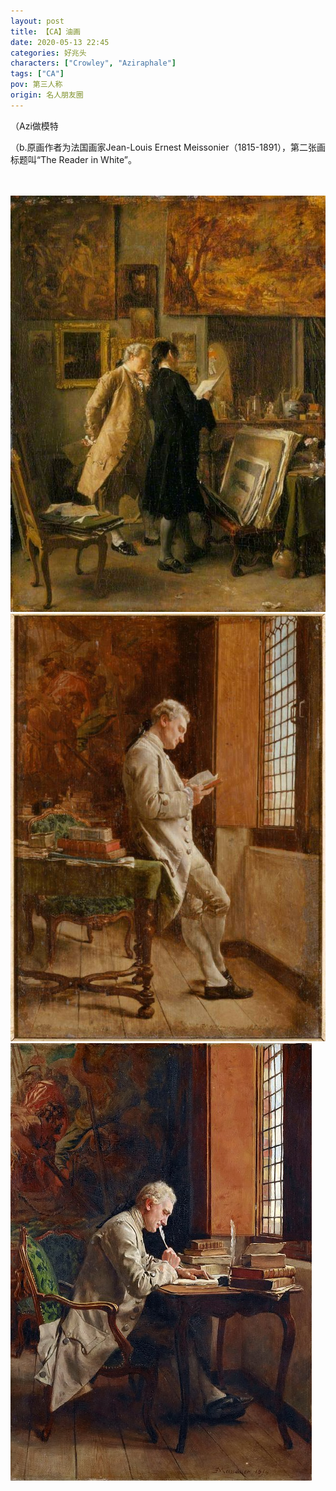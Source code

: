 ```yaml
---
layout: post
title: 【CA】油画
date: 2020-05-13 22:45
categories: 好兆头
characters: ["Crowley", "Aziraphale"]
tags: ["CA"]
pov: 第三人称
origin: 名人朋友圈
---
```


（Azi做模特

（b.原画作者为法国画家Jean-Louis Ernest Meissonier（1815-1891），第二张画标题叫“The Reader in White”。

<br><br>
![](https://raw.githubusercontent.com/junesirius/junesirius.github.io/master/assets/images/mrpyq/2020-05-13-CA-Oil-painting-1.jpg)
<br>
![](https://raw.githubusercontent.com/junesirius/junesirius.github.io/master/assets/images/mrpyq/2020-05-13-CA-Oil-painting-2.jpg)
<br>
![](https://raw.githubusercontent.com/junesirius/junesirius.github.io/master/assets/images/mrpyq/2020-05-13-CA-Oil-painting-3.jpg)
